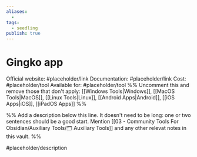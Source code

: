 ```yaml
---
aliases:
  -
tags:
  - seedling
publish: true
---
```


# Gingko app

Official website: #placeholder/link
Documentation: #placeholder/link
Cost: #placeholder/tool
Available for: #placeholder/tool %% Uncomment this and remove those that don't apply: [[Windows Tools|Windows]], [[MacOS Tools|MacOS]], [[Linux Tools|Linux]], [[Android Apps|Android]], [[iOS Apps|iOS]], [[iPadOS Apps]] %%

%% Add a description below this line. It doesn't need to be long: one or two sentences should be a good start. Mention [[03 - Community Tools For Obsidian/Auxiliary Tools/🗂️ Auxiliary Tools]] and any other relevat notes in this vault. %%

#placeholder/description
